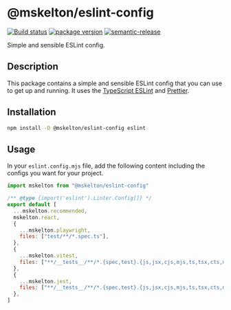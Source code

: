 # @mskelton/eslint-config

[![Build status](https://github.com/mskelton/eslint-config/workflows/Release/badge.svg)](https://github.com/mskelton/eslint-config/actions)
[![package version](https://img.shields.io/npm/v/@mskelton/eslint-config)](https://www.npmjs.com/package/@mskelton/eslint-config)
[![semantic-release](https://img.shields.io/badge/%20%20%F0%9F%93%A6%F0%9F%9A%80-semantic--release-e10079.svg)](https://github.com/semantic-release/semantic-release)

Simple and sensible ESLint config.

## Description

This package contains a simple and sensible ESLint config that you can use to
get up and running. It uses the
[TypeScript ESLint](https://github.com/typescript-eslint/typescript-eslint) and
[Prettier](https://prettier.io).

## Installation

```sh
npm install -D @mskelton/eslint-config eslint
```

## Usage

In your `eslint.config.mjs` file, add the following content including the
configs you want for your project.

```js
import mskelton from "@mskelton/eslint-config"

/** @type {import('eslint').Linter.Config[]} */
export default [
  ...mskelton.recommended,
  mskelton.react,
  {
    ...mskelton.playwright,
    files: ["test/**/*.spec.ts"],
  },
  {
    ...mskelton.vitest,
    files: ["**/__tests__/**/*.{spec,test}.{js,jsx,cjs,mjs,ts,tsx,cts,mts}"],
  },
  {
    ...mskelton.jest,
    files: ["**/__tests__/**/*.{spec,test}.{js,jsx,cjs,mjs,ts,tsx,cts,mts}"],
  },
]
```
